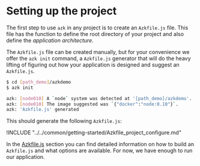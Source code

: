 # Setting up the project

The first step to use `azk` in any project is to create an `Azkfile.js` file. This file has the function to define the root directory of your project and also define the *application architecture*.

The `Azkfile.js` file can be created manually, but for your convenience we offer the `azk init` command, a `Azkfile.js` generator that will do the heavy lifting of figuring out how your application is designed and suggest an `Azkfile.js`.

```bash
$ cd [path_demo]/azkdemo
$ azk init

azk: [node010] A `node` system was detected at '[path_demo]/azkdemo'.
azk: [node010] The image suggested was `{"docker":"node:0.10"}`.
azk: 'Azkfile.js' generated
```

This should generate the following `Azkfile.js`:

!INCLUDE "../../common/getting-started/Azkfile_project_configure.md"

In the [Azkfile.js](../azkfilejs/README.md) section you can find detailed information on how to build an `Azkfile.js` and what options are available. For now, we have enough to run our application.
